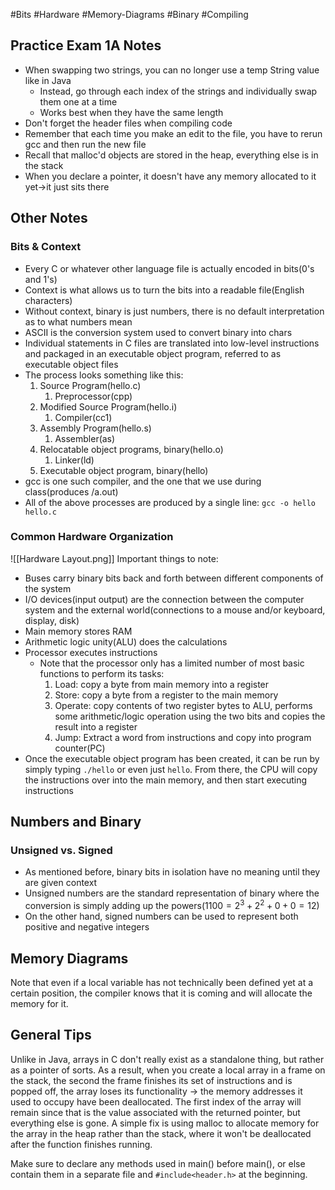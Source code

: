 #Bits #Hardware #Memory-Diagrams #Binary #Compiling 
## Practice Exam 1A Notes
- When swapping two strings, you can no longer use a temp String value like in Java
	- Instead, go through each index of the strings and individually swap them one at a time
	- Works best when they have the same length
- Don't forget the header files when compiling code
- Remember that each time you make an edit to the file, you have to rerun gcc and then run the new file
- Recall that malloc'd objects are stored in the heap, everything else is in the stack
- When you declare a pointer, it doesn't have any memory allocated to it yet->it just sits there
## Other Notes
### Bits & Context
- Every C or whatever other language file is actually encoded in bits(0's and 1's)
- Context is what allows us to turn the bits into a readable file(English characters)
- Without context, binary is just numbers, there is no default interpretation as to what numbers mean
- ASCII is the conversion system used to convert binary into chars
- Individual statements in C files are translated into low-level instructions and packaged in an executable object program, referred to as executable object files
- The process looks something like this:
	1. Source Program(hello.c)
		1. Preprocessor(cpp)
	2. Modified Source Program(hello.i)
		1. Compiler(cc1)
	3. Assembly Program(hello.s)
		1. Assembler(as)
	4. Relocatable object programs, binary(hello.o)
		1. Linker(ld)
	5. Executable object program, binary(hello)
- gcc is one such compiler, and the one that we use during class(produces /a.out)
- All of the above processes are produced by a single line:
`gcc -o hello hello.c`
### Common Hardware Organization
![[Hardware Layout.png]]
Important things to note:
- Buses carry binary bits back and forth between different components of the system
- I/O devices(input output) are the connection between the computer system and the external world(connections to a mouse and/or keyboard, display, disk)
- Main memory stores RAM
- Arithmetic logic unity(ALU) does the calculations
- Processor executes instructions
	- Note that the processor only has a limited number of most basic functions to perform its tasks: 
		1. Load: copy a byte from main memory into a register
		2. Store: copy a byte from a register to the main memory
		3. Operate: copy contents of two register bytes to ALU, performs some arithmetic/logic operation using the two bits and copies the result into a register
		4. Jump: Extract a word from instructions and copy into program counter(PC)
- Once the executable object program has been created, it can be run by simply typing `./hello` or even just `hello`. From there, the CPU will copy the instructions over into the main memory, and then start executing instructions
## Numbers and Binary
### Unsigned vs. Signed
- As mentioned before, binary bits in isolation have no meaning until they are given context
- Unsigned numbers are the standard representation of binary where the conversion is simply adding up the powers($1100 = 2^3+2^2+0+0 = 12$)
- On the other hand, signed numbers can be used to represent both positive and negative integers
## Memory Diagrams
Note that even if a local variable has not technically been defined yet at a certain position, the compiler knows that it is coming and will allocate the memory for it. 

## General Tips
Unlike in Java, arrays in C don't really exist as a standalone thing, but rather as a pointer of sorts. As a result, when you create a local array in a frame on the stack, the second the frame finishes its set of instructions and is popped off, the array loses its functionality -> the memory addresses it used to occupy have been deallocated. The first index of the array will remain since that is the value associated with the returned pointer, but everything else is gone. A simple fix is using malloc to allocate memory for the array in the heap rather than the stack, where it won't be deallocated after the function finishes running. 

Make sure to declare any methods used in main() before main(), or else contain them in a separate file and `#include<header.h>` at the beginning. 